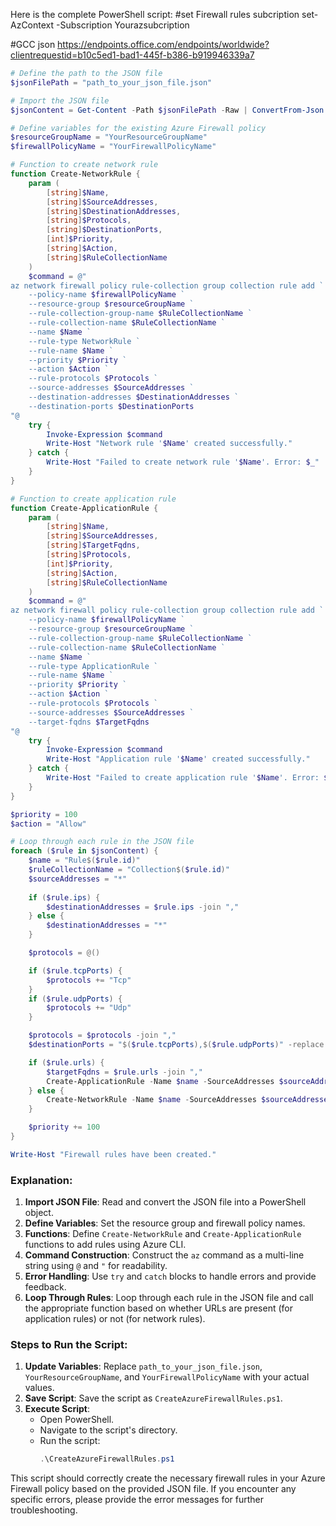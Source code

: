 Here is the complete PowerShell script:
#set Firewall rules subcription 
set-AzContext -Subscription  Yourazsubcription

#GCC json
https://endpoints.office.com/endpoints/worldwide?clientrequestid=b10c5ed1-bad1-445f-b386-b919946339a7

```powershell
# Define the path to the JSON file
$jsonFilePath = "path_to_your_json_file.json"

# Import the JSON file
$jsonContent = Get-Content -Path $jsonFilePath -Raw | ConvertFrom-Json

# Define variables for the existing Azure Firewall policy
$resourceGroupName = "YourResourceGroupName"
$firewallPolicyName = "YourFirewallPolicyName"

# Function to create network rule
function Create-NetworkRule {
    param (
        [string]$Name,
        [string]$SourceAddresses,
        [string]$DestinationAddresses,
        [string]$Protocols,
        [string]$DestinationPorts,
        [int]$Priority,
        [string]$Action,
        [string]$RuleCollectionName
    )
    $command = @"
az network firewall policy rule-collection group collection rule add `
    --policy-name $firewallPolicyName `
    --resource-group $resourceGroupName `
    --rule-collection-group-name $RuleCollectionName `
    --rule-collection-name $RuleCollectionName `
    --name $Name `
    --rule-type NetworkRule `
    --rule-name $Name `
    --priority $Priority `
    --action $Action `
    --rule-protocols $Protocols `
    --source-addresses $SourceAddresses `
    --destination-addresses $DestinationAddresses `
    --destination-ports $DestinationPorts
"@
    try {
        Invoke-Expression $command
        Write-Host "Network rule '$Name' created successfully."
    } catch {
        Write-Host "Failed to create network rule '$Name'. Error: $_"
    }
}

# Function to create application rule
function Create-ApplicationRule {
    param (
        [string]$Name,
        [string]$SourceAddresses,
        [string]$TargetFqdns,
        [string]$Protocols,
        [int]$Priority,
        [string]$Action,
        [string]$RuleCollectionName
    )
    $command = @"
az network firewall policy rule-collection group collection rule add `
    --policy-name $firewallPolicyName `
    --resource-group $resourceGroupName `
    --rule-collection-group-name $RuleCollectionName `
    --rule-collection-name $RuleCollectionName `
    --name $Name `
    --rule-type ApplicationRule `
    --rule-name $Name `
    --priority $Priority `
    --action $Action `
    --rule-protocols $Protocols `
    --source-addresses $SourceAddresses `
    --target-fqdns $TargetFqdns
"@
    try {
        Invoke-Expression $command
        Write-Host "Application rule '$Name' created successfully."
    } catch {
        Write-Host "Failed to create application rule '$Name'. Error: $_"
    }
}

$priority = 100
$action = "Allow"

# Loop through each rule in the JSON file
foreach ($rule in $jsonContent) {
    $name = "Rule$($rule.id)"
    $ruleCollectionName = "Collection$($rule.id)"
    $sourceAddresses = "*"
    
    if ($rule.ips) {
        $destinationAddresses = $rule.ips -join ","
    } else {
        $destinationAddresses = "*"
    }

    $protocols = @()

    if ($rule.tcpPorts) {
        $protocols += "Tcp"
    }
    if ($rule.udpPorts) {
        $protocols += "Udp"
    }

    $protocols = $protocols -join ","
    $destinationPorts = "$($rule.tcpPorts),$($rule.udpPorts)" -replace " ", ""

    if ($rule.urls) {
        $targetFqdns = $rule.urls -join ","
        Create-ApplicationRule -Name $name -SourceAddresses $sourceAddresses -TargetFqdns $targetFqdns -Protocols $protocols -Priority $priority -Action $action -RuleCollectionName $ruleCollectionName
    } else {
        Create-NetworkRule -Name $name -SourceAddresses $sourceAddresses -DestinationAddresses $destinationAddresses -Protocols $protocols -DestinationPorts $destinationPorts -Priority $priority -Action $action -RuleCollectionName $ruleCollectionName
    }

    $priority += 100
}

Write-Host "Firewall rules have been created."
```

### Explanation:
1. **Import JSON File**: Read and convert the JSON file into a PowerShell object.
2. **Define Variables**: Set the resource group and firewall policy names.
3. **Functions**: Define `Create-NetworkRule` and `Create-ApplicationRule` functions to add rules using Azure CLI.
4. **Command Construction**: Construct the `az` command as a multi-line string using `@` and `"` for readability.
5. **Error Handling**: Use `try` and `catch` blocks to handle errors and provide feedback.
6. **Loop Through Rules**: Loop through each rule in the JSON file and call the appropriate function based on whether URLs are present (for application rules) or not (for network rules).

### Steps to Run the Script:
1. **Update Variables**: Replace `path_to_your_json_file.json`, `YourResourceGroupName`, and `YourFirewallPolicyName` with your actual values.
2. **Save Script**: Save the script as `CreateAzureFirewallRules.ps1`.
3. **Execute Script**:
   - Open PowerShell.
   - Navigate to the script's directory.
   - Run the script:
     ```powershell
     .\CreateAzureFirewallRules.ps1
     ```

This script should correctly create the necessary firewall rules in your Azure Firewall policy based on the provided JSON file. If you encounter any specific errors, please provide the error messages for further troubleshooting.
